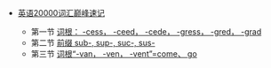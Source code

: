 *   [英语20000词汇巅峰速记](/)

    *   第一节 [词根： -cess， -ceed， -cede， -gress， -gred， -grad](./第一节.md)
    *   第二节 [前缀 sub-, sup-, suc-, sus-](./第二节.md)
    *   第三节 [词根“-van， -ven， -vent”=come、 go](./第三节.md)

